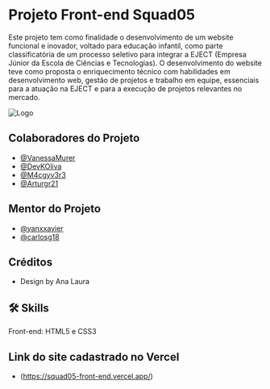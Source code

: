 
# Projeto Front-end Squad05

Este projeto tem como finalidade o desenvolvimento de um website funcional e inovador, voltado para educação infantil, como parte classificatória de um processo seletivo para integrar a EJECT (Empresa Júnior da Escola de Ciências e Tecnologias). O desenvolvimento do website teve como proposta o enriquecimento técnico com habilidades em desenvolvimento web, gestão de projetos e trabalho em equipe, essenciais para a atuação na EJECT e para a execução de projetos relevantes no mercado.


![Logo](https://s3-alpha-sig.figma.com/img/82a0/118c/83a5b6097b9cbb27b003408d13763a56?Expires=1729468800&Key-Pair-Id=APKAQ4GOSFWCVNEHN3O4&Signature=foGKoiIKT2BWFIqixbCmzT~01hCbTJZu2sGQ-DmAMJ~ytK2Y09kv0eW~WNEkjzMP0RLaS52zC6Fl1Ay9LR8j~Jj1BXjb4YG0BfeTP6GOJTBY8U76jqeif3ZePf0FqnBDOXbJdLBcMgvvJm1PSWPpIy4b5stXFJdh~eicGlP5-wDLPan6bo2xNxzNx4CGu3UyYIUQJUH9mWOPJDwOLEYWMtUXasno7dY1bbXC4ZuSv7v17olMjHZnlVhuCB19pplTwBx5~VJL30RDEKC9mwhypkUXiIFwa9XLMLZQdDiN6CKu7dfOuxHGOYn0HqruhxmuzreaQwZjo31sQutDG~pkdA__)


## Colaboradores do Projeto

- [@VanessaMurer](https://github.com/VanessaMurer)
- [@DevKOliva](https://github.com/DevKOliva)
- [@M4cgyv3r3](https://github.com/M4cgyv3r3)
- [@Arturgr21](https://github.com/Arturgr21)

## Mentor do Projeto
- [@yanxxavier](https://github.com/yanxxavier)
- [@carlosg18](https://github.com/carlosg18)

## Créditos 
- Design by Ana Laura
## 🛠 Skills

Front-end: HTML5 e CSS3

## Link do site cadastrado no Vercel
- (https://squad05-front-end.vercel.app/)
